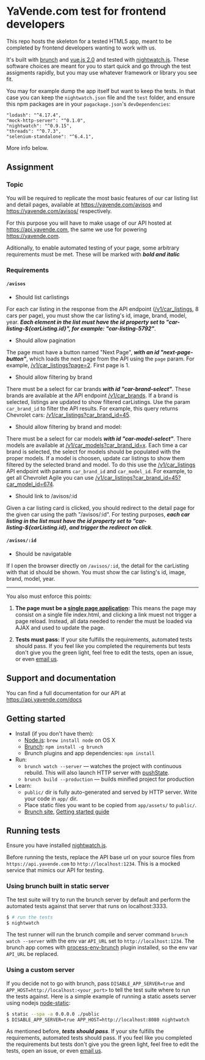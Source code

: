 # YaVende.com test for frontend developers

This repo hosts the skeleton for a tested HTML5 app, meant to be completed by frontend developers wanting to work with us.

It's built with [brunch][1] and [vue.js 2.0][2] and tested with [nightwatch.js][3].
These software choices are meant for you to start quick and go through the test assigments rapidly, but you may use whatever framework or library you see fit.

You may for example dump the app itself but want to keep the tests.
In that case you can keep the `nightwatch.json` file and the `test` folder,
and ensure this npm packages are in your `pagackage.json`'s `devDependencies`:

    "lodash": "^4.17.4",
    "mock-http-server": "^0.1.0",
    "nightwatch": "^0.9.15",
    "threads": "^0.7.3",
    "selenium-standalone": "^6.4.1",

More info below.

## Assignment

### Topic

You will be required to replicate the most basic features of our car listing list and detail pages,
available at https://yavende.com/avisos and https://yavende.com/avisos/<carListingId> respectively.

For this purpose you will have to make usage of our API hosted at https://api.yavende.com, the same we use for powering https://yavende.com.

Aditionally, to enable automated testing of your page, some arbitrary requirements must be met.
These will be marked with __*bold and italic*__

### Requirements

#### `/avisos`

- Should list carlistings

For each car listing in the response from the API endpoint ([/v1/car_listings][104], 8 cars per page),
you must show the car listing's id, image, brand, model, year.
*__Each element in the list must have the id property set to "car-listing-${carListing.id}", for example: "car-listing-5792"__*.

- Should allow pagination

The page must have a button named "Next Page", *__with an id "next-page-button"__*,
which loads the next page from the API using the `page` param. For example, [/v1/car_listings?page=2][105]. First page is 1.

- Should allow filtering by brand

There must be a select for car brands *__with id "car-brand-select"__*.
These brands are available at the API endpoint [/v1/car_brands][106].
If a brand is selected, listings are updated to show filtered carListings.
Use the param `car_brand_id` to filter the API results.
For example, this query returns Chevrolet cars: [/v1/car_listings?car_brand_id=45][107].

- Should allow filtering by brand and model:

There must be a select for car models *__with id "car-model-select"__*.
There models are available at [/v1/car_models?car_brand_id=x][108].
Each time a car brand is selected, the select for models should be populated with the proper models.
If a model is choosen, update car listings to show them filtered by the selected brand and model.
To do this use the [/v1/car_listings][104] API endpoint with params `car_brand_id` and `car_model_id`.
For example, to get all Chevrolet Agile you can use [/v1/car_listings?car_brand_id=45?car_model_id=674][110].

- Should link to /avisos/:id

Given a car listing card is clicked, you should redirect to the detail page for the given car using the path "/avisos/:id".
For testing purposes, *__each car listing in the list must have the id property set to "car-listing-${carListing.id}, and trigger the redirect on click__*.

#### `/avisos/:id`

- Should be navigatable

If I open the browser directly on `/avisos/:id`, the detail for the carListing with that id should be shown.
You must show the car listing's id, image, brand, model, year.

---

You also must enforce this points:

  1. **The page must be a [single page application][109]:**
    This means the page may consist on a single file index.html,
    and clicking a link muest not trigger a page reload.
    Instead, all data needed to render the must be loaded via AJAX and used to update the page.

  2. **Tests must pass:**
    If your site fulfills the requirements, automated tests should pass.
    If you feel like you completed the requirements but tests don't give you the green light,
    feel free to edit the tests, open an issue, or even [email us](mailto:nicolas@yavende.com).

## Support and documentation

You can find a full documentation for our API at https://api.yavende.com/docs

## Getting started
* Install (if you don't have them):
    * [Node.js](http://nodejs.org): `brew install node` on OS X
    * [Brunch](http://brunch.io): `npm install -g brunch`
    * Brunch plugins and app dependencies: `npm install`
* Run:
    * `brunch watch --server` — watches the project with continuous rebuild. This will also launch HTTP server with [pushState](https://developer.mozilla.org/en-US/docs/Web/Guide/API/DOM/Manipulating_the_browser_history).
    * `brunch build --production` — builds minified project for production
* Learn:
    * `public/` dir is fully auto-generated and served by HTTP server.  Write your code in `app/` dir.
    * Place static files you want to be copied from `app/assets/` to `public/`.
    * [Brunch site](http://brunch.io), [Getting started guide](https://github.com/brunch/brunch-guide#readme)

## Running tests
Ensure you have installed [nightwatch.js][3].

Before running the tests, replace the API base url on your source files from `https://api.yavende.com` to `http://localhost:1234`.
This is a mocked service that mimics our API for testing.

### Using brunch built in static server
The test suite will try to run the brunch server by default and perform the automated tests against that server that runs on localhost:3333.

~~~bash
$ # run the tests
$ nightwatch
~~~

The test runner will run the brunch compile and server command `brunch watch --server` with the env var `API_URL` set to `http://localhost:1234`.
The brunch app comes with [process-env-brunch](https://github.com/mikeedwards/process-env-brunch) plugin installed, so the env var `API_URL` be replaced.

### Using a custom server
If you decide not to go with brunch, pass `DISABLE_APP_SERVER=true` and `APP_HOST=http://localhost:<your_port>` to tell the test suite where to run the tests against.
Here is a simple example of running a static assets server using nodejs [node-static][6]:

~~~bash
$ static --spa -a 0.0.0.0 ./public
$ DISABLE_APP_SERVER=true APP_HOST=http://localhost:8080 nightwatch
~~~

As mentioned before, *__tests should pass__*.
If your site fulfills the requirements, automated tests should pass.
If you feel like you completed the requirements but tests don't give you the green light,
feel free to edit the tests, open an issue, or even [email us](mailto:nicolas@yavende.com).

[1]: https://brunch.io
[2]: https://vuejs.org
[3]: http://nightwatchjs.org
[4]: https://github.com/mikeedwards/process-env-brunch
[5]: https://stackoverflow.com/questions/14155596/how-to-substitute-shell-variables-in-complex-text-files/21265156#21265156
[6]: https://github.com/cloudhead/node-static

[104]: https://api.yavende.com/v1/car_listings
[105]: https://api.yavende.com/v1/car_listings?page=2
[106]: https://api.yavende.com/v1/car_brands
[107]: https://api.yavende.com/v1/car_listings?car_brand_id=45
[108]: https://api.yavende.com/v1/car_models?car_brand=45
[109]: https://en.wikipedia.org/wiki/Single-page_application
[110]: https://api.yavende.com/v1/car_listings?car_brand_id=45?car_model_id=674
